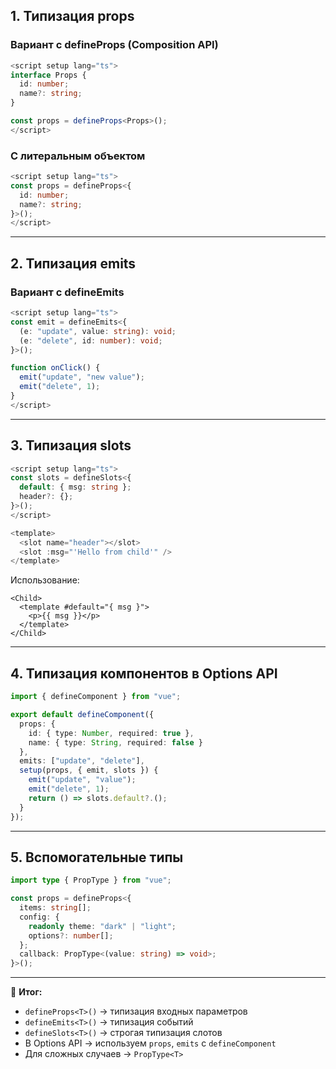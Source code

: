 ## 1. Типизация props

### Вариант с defineProps (Composition API)
```ts
<script setup lang="ts">
interface Props {
  id: number;
  name?: string;
}

const props = defineProps<Props>();
</script>
```

### С литеральным объектом

```ts
<script setup lang="ts">
const props = defineProps<{
  id: number;
  name?: string;
}>();
</script>
```

---

## 2. Типизация emits

### Вариант с defineEmits

```ts
<script setup lang="ts">
const emit = defineEmits<{
  (e: "update", value: string): void;
  (e: "delete", id: number): void;
}>();

function onClick() {
  emit("update", "new value");
  emit("delete", 1);
}
</script>
```

---

## 3. Типизация slots

```ts
<script setup lang="ts">
const slots = defineSlots<{
  default: { msg: string };
  header?: {};
}>();
</script>

<template>
  <slot name="header"></slot>
  <slot :msg="'Hello from child'" />
</template>
```

Использование:

```vue
<Child>
  <template #default="{ msg }">
    <p>{{ msg }}</p>
  </template>
</Child>
```

---

## 4. Типизация компонентов в Options API

```ts
import { defineComponent } from "vue";

export default defineComponent({
  props: {
    id: { type: Number, required: true },
    name: { type: String, required: false }
  },
  emits: ["update", "delete"],
  setup(props, { emit, slots }) {
    emit("update", "value");
    emit("delete", 1);
    return () => slots.default?.();
  }
});
```

---

## 5. Вспомогательные типы

```ts
import type { PropType } from "vue";

const props = defineProps<{
  items: string[];
  config: {
    readonly theme: "dark" | "light";
    options?: number[];
  };
  callback: PropType<(value: string) => void>;
}>();
```

---

🔑 **Итог:**

- `defineProps<T>()` → типизация входных параметров
- `defineEmits<T>()` → типизация событий
- `defineSlots<T>()` → строгая типизация слотов
- В Options API → используем `props`, `emits` с `defineComponent`
- Для сложных случаев → `PropType<T>`